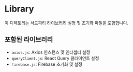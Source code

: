 # Library

이 디렉토리는 서드파티 라이브러리 설정 및 초기화 파일을 포함합니다.

## 포함된 라이브러리

- `axios.js`: Axios 인스턴스 및 인터셉터 설정
- `queryClient.js`: React Query 클라이언트 설정
- `firebase.js`: Firebase 초기화 및 설정
